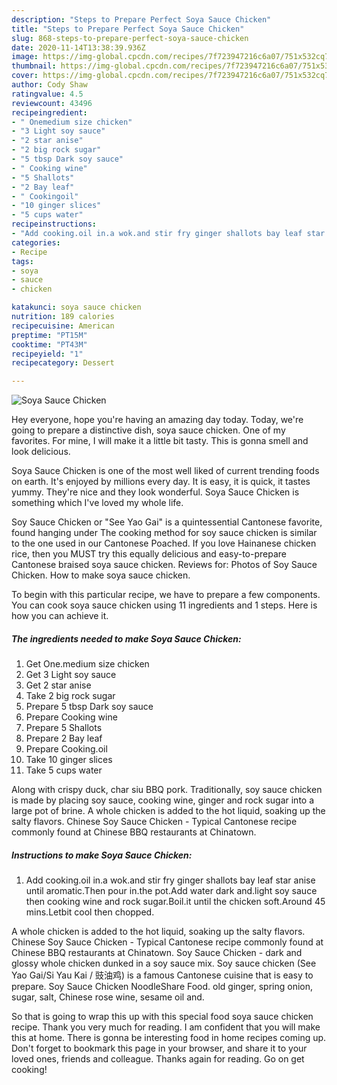 ```yaml
---
description: "Steps to Prepare Perfect Soya Sauce Chicken"
title: "Steps to Prepare Perfect Soya Sauce Chicken"
slug: 868-steps-to-prepare-perfect-soya-sauce-chicken
date: 2020-11-14T13:38:39.936Z
image: https://img-global.cpcdn.com/recipes/7f723947216c6a07/751x532cq70/soya-sauce-chicken-recipe-main-photo.jpg
thumbnail: https://img-global.cpcdn.com/recipes/7f723947216c6a07/751x532cq70/soya-sauce-chicken-recipe-main-photo.jpg
cover: https://img-global.cpcdn.com/recipes/7f723947216c6a07/751x532cq70/soya-sauce-chicken-recipe-main-photo.jpg
author: Cody Shaw
ratingvalue: 4.5
reviewcount: 43496
recipeingredient:
- " Onemedium size chicken"
- "3 Light soy sauce"
- "2 star anise"
- "2 big rock sugar"
- "5 tbsp Dark soy sauce"
- " Cooking wine"
- "5 Shallots"
- "2 Bay leaf"
- " Cookingoil"
- "10 ginger slices"
- "5 cups water"
recipeinstructions:
- "Add cooking.oil in.a wok.and stir fry ginger shallots bay leaf star anise until aromatic.Then pour in.the pot.Add water dark and.light soy sauce then cooking wine and rock sugar.Boil.it until the chicken soft.Around 45 mins.Letbit cool then chopped."
categories:
- Recipe
tags:
- soya
- sauce
- chicken

katakunci: soya sauce chicken 
nutrition: 189 calories
recipecuisine: American
preptime: "PT15M"
cooktime: "PT43M"
recipeyield: "1"
recipecategory: Dessert

---
```



![Soya Sauce Chicken](https://img-global.cpcdn.com/recipes/7f723947216c6a07/751x532cq70/soya-sauce-chicken-recipe-main-photo.jpg)

Hey everyone, hope you're having an amazing day today. Today, we're going to prepare a distinctive dish, soya sauce chicken. One of my favorites. For mine, I will make it a little bit tasty. This is gonna smell and look delicious.

Soya Sauce Chicken is one of the most well liked of current trending foods on earth. It's enjoyed by millions every day. It is easy, it is quick, it tastes yummy. They're nice and they look wonderful. Soya Sauce Chicken is something which I've loved my whole life.

Soy Sauce Chicken or &#34;See Yao Gai&#34; is a quintessential Cantonese favorite, found hanging under The cooking method for soy sauce chicken is similar to the one used in our Cantonese Poached. If you love Hainanese chicken rice, then you MUST try this equally delicious and easy-to-prepare Cantonese braised soya sauce chicken. Reviews for: Photos of Soy Sauce Chicken. How to make soya sauce chicken.


To begin with this particular recipe, we have to prepare a few components. You can cook soya sauce chicken using 11 ingredients and 1 steps. Here is how you can achieve it.

<!--inarticleads1-->

##### The ingredients needed to make Soya Sauce Chicken:

1. Get  One.medium size chicken
1. Get 3 Light soy sauce
1. Get 2 star anise
1. Take 2 big rock sugar
1. Prepare 5 tbsp Dark soy sauce
1. Prepare  Cooking wine
1. Prepare 5 Shallots
1. Prepare 2 Bay leaf
1. Prepare  Cooking.oil
1. Take 10 ginger slices
1. Take 5 cups water


Along with crispy duck, char siu BBQ pork. Traditionally, soy sauce chicken is made by placing soy sauce, cooking wine, ginger and rock sugar into a large pot of brine. A whole chicken is added to the hot liquid, soaking up the salty flavors. Chinese Soy Sauce Chicken - Typical Cantonese recipe commonly found at Chinese BBQ restaurants at Chinatown. 

<!--inarticleads2-->

##### Instructions to make Soya Sauce Chicken:

1. Add cooking.oil in.a wok.and stir fry ginger shallots bay leaf star anise until aromatic.Then pour in.the pot.Add water dark and.light soy sauce then cooking wine and rock sugar.Boil.it until the chicken soft.Around 45 mins.Letbit cool then chopped.


A whole chicken is added to the hot liquid, soaking up the salty flavors. Chinese Soy Sauce Chicken - Typical Cantonese recipe commonly found at Chinese BBQ restaurants at Chinatown. Soy Sauce Chicken - dark and glossy whole chicken dunked in a soy sauce mix. Soy sauce chicken (See Yao Gai/Si Yau Kai / 豉油鸡) is a famous Cantonese cuisine that is easy to prepare. Soy Sauce Chicken NoodleShare Food. old ginger, spring onion, sugar, salt, Chinese rose wine, sesame oil and. 

So that is going to wrap this up with this special food soya sauce chicken recipe. Thank you very much for reading. I am confident that you will make this at home. There is gonna be interesting food in home recipes coming up. Don't forget to bookmark this page in your browser, and share it to your loved ones, friends and colleague. Thanks again for reading. Go on get cooking!
